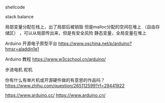 shellcode

stack balance


局部变量分配在栈上，出了局部后被销毁
但是malloc分配的空间在堆上  （自由存储区） ，可以从局部传出来，但是有安全风险
静态变量，全局变量在堆上








Arduino 开源电子原型平台
https://www.oschina.net/p/arduino?hmsr=aladdin1e1


Arduino 教程
https://www.w3cschool.cn/arduino/

步进电机
舵机


你有什么有单片机或开源硬件做的有意思的作品吗？
https://www.zhihu.com/question/265112599?rf=29441922


https://www.arduino.cc/
https://www.arduino.cn/
